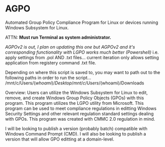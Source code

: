 # AGPO
Automated Group Policy Compliance Program for Linux or devices running Windows Subsystem for Linux.

ATTN: **Must run Terminal as system administrator.**

*AGPOv2 is out, I plan on updating this one but AGPOv2 and it's corresponding functionality with LGPO works much better (Powershell)*
i.e. apply settings from .pol AND .txt files... current iteration only allows setting application from registery command .txt file.

Depending on where this script is saved to, you may want to path out to the following paths in order to run the script...
/mnt/c/Users/$(whoami)/Desktop
/mnt/c/Users/$(whoami)/Downloads

Overview: Users can utilize the Windows Subsystem for Linux to edit, remove, and create Windows Group Policy Objects (GPOs) with this program. This program utilizes the LGPO utility from Microsoft. This program can be used to meet compliance regulations in editting Windows Security Settings and other relevant regulation standard settings dealing with GPOs. This program was created with CMMC 2.0 regulation in mind. 

I will be looking to publish a version (probably batch) compatible with Windows Command Prompt (CMD).
I will also be looking to publish a version that will allow GPO editting at a domain-level.
